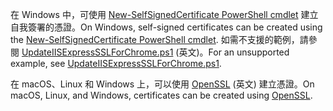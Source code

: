 <span data-ttu-id="5d14a-101">在 Windows 中，可使用 [New-SelfSignedCertificate PowerShell cmdlet](/powershell/module/pkiclient/new-selfsignedcertificate?view=win10-ps) 建立自我簽署的憑證。</span><span class="sxs-lookup"><span data-stu-id="5d14a-101">On Windows, self-signed certificates can be created using the [New-SelfSignedCertificate PowerShell cmdlet](/powershell/module/pkiclient/new-selfsignedcertificate?view=win10-ps).</span></span> <span data-ttu-id="5d14a-102">如需不支援的範例，請參閱 [UpdateIISExpressSSLForChrome.ps1](https://github.com/dotnet/AspNetCore.Docs/tree/master/aspnetcore/includes/make-x509-cert/UpdateIISExpressSSLForChrome.ps1) \(英文\)。</span><span class="sxs-lookup"><span data-stu-id="5d14a-102">For an unsupported example, see [UpdateIISExpressSSLForChrome.ps1](https://github.com/dotnet/AspNetCore.Docs/tree/master/aspnetcore/includes/make-x509-cert/UpdateIISExpressSSLForChrome.ps1).</span></span>

<span data-ttu-id="5d14a-103">在 macOS、Linux 和 Windows 上，可以使用 [OpenSSL](https://www.openssl.org/) \(英文\) 建立憑證。</span><span class="sxs-lookup"><span data-stu-id="5d14a-103">On macOS, Linux, and Windows, certificates can be created using [OpenSSL](https://www.openssl.org/).</span></span>
